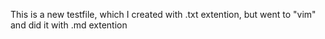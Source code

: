 This is a new testfile, which I created with .txt extention, but went to "vim" and did it with .md extention
